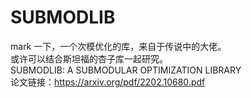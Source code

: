 # SUBMODLIB

mark 一下，一个次模优化的库，来自于传说中的大佬。<br/>
或许可以结合斯坦福的杏子库一起研究。<br/>
SUBMODLIB: A SUBMODULAR OPTIMIZATION LIBRARY <br/>
论文链接：https://arxiv.org/pdf/2202.10680.pdf
